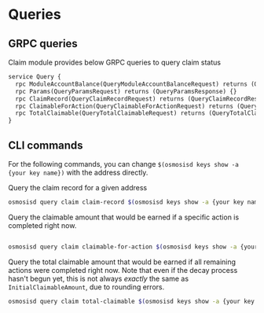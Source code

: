 <!--
order: 6
-->

# Queries

## GRPC queries

Claim module provides below GRPC queries to query claim status

```protobuf
service Query {
  rpc ModuleAccountBalance(QueryModuleAccountBalanceRequest) returns (QueryModuleAccountBalanceResponse) {}
  rpc Params(QueryParamsRequest) returns (QueryParamsResponse) {}
  rpc ClaimRecord(QueryClaimRecordRequest) returns (QueryClaimRecordResponse) {}
  rpc ClaimableForAction(QueryClaimableForActionRequest) returns (QueryClaimableForActionResponse) {}
  rpc TotalClaimable(QueryTotalClaimableRequest) returns (QueryTotalClaimableResponse) {}
}
```

## CLI commands

For the following commands, you can change `$(osmosisd keys show -a {your key name})` with the address directly.

Query the claim record for a given address

```sh
osmosisd query claim claim-record $(osmosisd keys show -a {your key name})
```

Query the claimable amount that would be earned if a specific action is completed right now.

```sh

osmosisd query claim claimable-for-action $(osmosisd keys show -a {your key name}) ActionMintSocialToken
```

Query the total claimable amount that would be earned if all remaining actions were completed right now.
Note that even if the decay process hasn't begun yet, this is not always *exactly* the same as `InitialClaimableAmount`, due to rounding errors.

```sh
osmosisd query claim total-claimable $(osmosisd keys show -a {your key name}) ActionMintSocialToken
```
